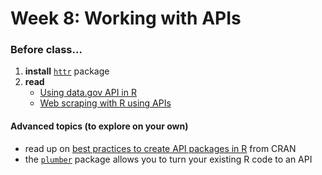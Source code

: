 # Week 8: Working with APIs

### Before class...

1. **install** [`httr`](https://cran.r-project.org/web/packages/httr/index.html) package
2. **read**
	* [Using data.gov API in R](https://data.library.virginia.edu/using-data-gov-apis-in-r/)
	* [Web scraping with R using APIs](http://course1.winona.edu/thooks/Media/Handout%2027%20-%20Web%20scraping%20with%20R%20using%20APIs.pdf)


#### Advanced topics (to explore on your own)

* read up on [best practices to create API packages in R](https://cran.r-project.org/web/packages/httr/vignettes/api-packages.html) from CRAN
* the [`plumber`](https://www.rplumber.io) package allows you to turn your existing R code to an API

